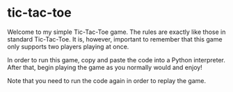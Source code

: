 # tic-tac-toe

Welcome to my simple Tic-Tac-Toe game. The rules are exactly like those in standard Tic-Tac-Toe. It is, however, important to remember that this game only supports two players playing at once.

In order to run this game, copy and paste the code into a Python interpreter. After that, begin playing the game as you normally would and enjoy!

Note that you need to run the code again in order to replay the game.
